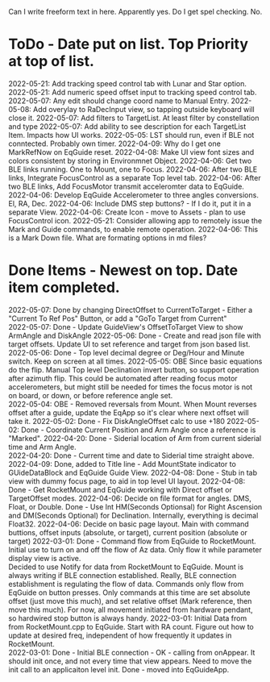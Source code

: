 Can I write freeform text in here.  Apparently yes.
Do I get spel checking.  No.

# ToDo - Date put on list. Top Priority at top of list. 
2022-05-21: Add tracking speed control tab with Lunar and Star option.
2022-05-21: Add numeric speed offset input to tracking speed control tab. 
2022-05-07: Any edit should change coord name to Manual Entry.
2022-05-08: Add overylay to RaDecInput view, so tapping outside keyboard will close it. 
2022-05-07: Add filters to TargetList.  At least filter by constellation and type
2022-05-07: Add ability to see description for each TargetList Item.  Impacts how UI works.
2022-05-05: LST should run, even if BLE not conntected.  Probably own timer.
2022-04-09: Why do I get one MarkRefNow on EqGuide reset. 
2022-04-08: Make UI view font sizes and colors consistent by storing in Environmnet Object. 
2022-04-06: Get two BLE links running.  One to Mount, one to Focus.
2022-04-06: After two BLE links, Integrate FocusControl as a separate Top level tab.
2022-04-06: After two BLE links, Add FocusMotor transmit acceleromter data to EqGuide.
2022-04-06: Develop EqGuide Accelerometer to three angles conversions. El, RA, Dec.
2022-04-06: Include DMS step buttons? - If I do it, put it in a separate View.
2022-04-06: Create Icon - move to Assets - plan to use FocusControl icon. 
2022-05-21: Consider allowing app to remotely issue the Mark and Guide commands, to enable remote operation.
2022-04-06: This is a Mark Down file. What are formating options in md files? 

# Done Items - Newest on top.  Date item completed.
2022-05-07: Done by changing DirectOffset to CurrentToTarget - Either a "Current To Ref Pos" Button, or add a "GoTo Target from Current"   
2022-05-07: Done - Update GuideView's OffsetToTarget View to show ArmAngle and DiskAngle
2022-05-06: Done - Create and read json file with target offsets. Update UI to set reference and target from json based list. 
2022-05-06: Done - Top level decimal degree or Deg/Hour and Minute switch.  Keep on screen at all times.
2022-05-05: OBE Since basic equations do the flip.  Manual Top level Declination invert button, so support operation after azimuth flip. This could be automated after reading focus motor accelerometers, but might still be needed for times the focus motor is not on board, or down, or before reference angle set.   
2022-05-04: OBE - Removed reversals from Mount.  When Mount reverses offset after a guide, update the EqApp so it's clear where next offset will take it. 
2022-05-02: Done - Fix DiskAngleOffset calc to use +180
2022-05-02: Done - Coordinate Current Position and Arm Angle once a reference is "Marked".
2022-04-20: Done - Siderial location of Arm from current siderial time and Arm Angle.  
2022-04-20: Done - Current time and date to Siderial time straight above.
2022-04-09: Done, added to Title line - Add MountState indicator to GUideDataBlock and EqGuide Guide View. 
2022-04-08: Done - Stub in tab view with dummy focus page, to aid in top level UI layout.
2022-04-08: Done - Get RocketMount and EqGuide working with Direct offset or TargetOffset modes.
2022-04-06: Decide on file format for angles.  DMS, Float, or Double.
   Done - Use Int HM(Seconds Optionsal) for Right Ascension and DM(Seconds Optional) for Declination.  Internally, everything is decimal Float32.
2022-04-06: Decide on basic page layout.  Main with command buttions, offset inputs (absolute, or target), current position (absolute or target)
2022-03-01: Done - Command flow from EqGuide to RocketMount.  Initial use to turn on and off the flow of Az data.  Only flow it while parameter display view is active.  
    Decided to use Notify for data from RocketMount to EqGuide.  Mount is always writing if BLE connection established.  Really, BLE connection establishment is regulating the flow of data. Commands only flow from EqGuide on button presses.  Only commands at this time are set absolute offset (just move this much), and set relative offset (Mark reference, then move this much).  For now, all movement initiated from hardware pendant, so hardwired stop button is always handy. 
2022-03-01: Initial Data from from RocketMount.cpp to EqGuide. Start with RA count.  Figure out how to update at desired freq, independent of how frequently it updates in RocketMount.  
2022-03-01: Done - Initial BLE connection - OK - calling from onAppear.  It should init once, and not every time that view appears.  Need to move the init call to an applicaiton level init. Done - moved into EqGuideApp.
